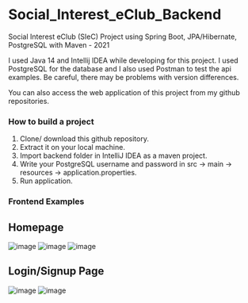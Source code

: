 # Social_Interest_eClub_Backend
Social Interest eClub (SIeC) Project using Spring Boot, JPA/Hibernate, PostgreSQL with Maven - 2021

I used Java 14 and Intellij IDEA while developing for this project. I used PostgreSQL for the database and I also used Postman to test the api examples. Be careful, there may be problems with version differences. 

You can also access the web application of this project from my github repositories.


### How to build a project

1. Clone/ download this github repository.
2. Extract it on your local machine.
3. Import backend folder in IntelliJ IDEA as a maven project.
4. Write your PostgreSQL username and password in src -> main -> resources -> application.properties.
5. Run application.



### Frontend Examples

## Homepage
![image](https://user-images.githubusercontent.com/72974967/121366742-62f24080-c942-11eb-8e45-e38bc02e3380.png)
![image](https://user-images.githubusercontent.com/72974967/121366901-861cf000-c942-11eb-8fcc-7b463a28d24e.png)
![image](https://user-images.githubusercontent.com/72974967/121366971-9339df00-c942-11eb-83d5-9cb642d4c302.png)


## Login/Signup Page
![image](https://user-images.githubusercontent.com/72974967/121367282-db590180-c942-11eb-8d18-ce8f5b700346.png)
![image](https://user-images.githubusercontent.com/72974967/121367175-c2505080-c942-11eb-89e4-e26443872d77.png)
